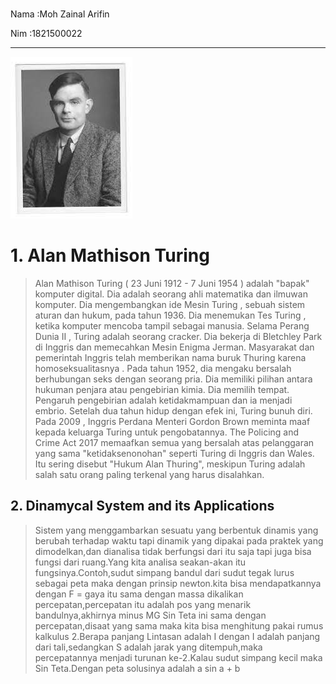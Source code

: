 <br>Nama :Moh Zainal Arifin
<td>Nim :1821500022</td>
<hr>

<img src= "a.jpg" style="50%"/>
<h1>1. Alan Mathison Turing</h1>

> Alan Mathison Turing ( 23 Juni 1912 - 7 Juni 1954 ) adalah "bapak" komputer digital. Dia adalah seorang ahli matematika dan ilmuwan komputer. Dia mengembangkan ide Mesin Turing , sebuah sistem aturan dan hukum, pada tahun 1936. Dia menemukan Tes Turing , ketika komputer mencoba tampil sebagai manusia. Selama Perang Dunia II , Turing adalah seorang cracker. Dia bekerja di Bletchley Park di Inggris dan memecahkan Mesin Enigma Jerman. Masyarakat dan pemerintah Inggris telah memberikan nama buruk Thuring karena homoseksualitasnya . Pada tahun 1952, dia mengaku bersalah berhubungan seks dengan seorang pria. Dia memiliki pilihan antara hukuman penjara atau pengebirian kimia. Dia memilih tempat. Pengaruh pengebirian adalah ketidakmampuan dan ia menjadi embrio. Setelah dua tahun hidup dengan efek ini, Turing bunuh diri. Pada 2009 , Inggris Perdana Menteri Gordon Brown meminta maaf kepada keluarga Turing untuk pengobatannya. The Policing and Crime Act 2017 memaafkan semua yang bersalah atas pelanggaran yang sama "ketidaksenonohan" seperti Turing di Inggris dan Wales. Itu sering disebut "Hukum Alan Thuring", meskipun Turing adalah salah satu orang paling terkenal yang harus disalahkan.

<h2>2. Dinamycal System and its Applications</h2>

> Sistem yang menggambarkan sesuatu yang berbentuk dinamis yang berubah terhadap waktu tapi dinamik yang dipakai pada praktek yang dimodelkan,dan dianalisa tidak berfungsi dari itu saja tapi juga bisa fungsi dari ruang.Yang kita analisa seakan-akan itu fungsinya.Contoh,sudut simpang bandul dari sudut tegak lurus sebagai peta maka dengan prinsip newton.kita bisa mendapatkannya dengan F = gaya itu sama dengan massa dikalikan percepatan,percepatan itu adalah pos yang menarik bandulnya,akhirnya minus MG Sin Teta ini sama dengan percepatan,disaat yang sama maka kita bisa menghitung pakai rumus kalkulus 2.Berapa panjang Lintasan adalah I dengan I adalah panjang dari tali,sedangkan S adalah jarak yang ditempuh,maka percepatannya menjadi turunan ke-2.Kalau sudut simpang kecil maka Sin Teta.Dengan peta solusinya adalah a sin a + b 
</hr>